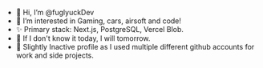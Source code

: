 - 👋 Hi, I’m @fuglyuckDev
- 👀 I’m interested in Gaming, cars, airsoft and code!
- ✨ Primary stack: Next.js, PostgreSQL, Vercel Blob.
- 💞️ If I don't know it today, I will tomorrow.
- 🥀 Slightly Inactive profile as I used multiple different github accounts for work and side projects.

<!---
fuglyuckDev/fuglyuckDev is a ✨ special ✨ repository because its `README.md` (this file) appears on your GitHub profile.
You can click the Preview link to take a look at your changes.
--->
